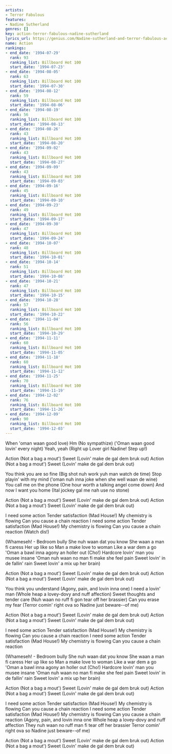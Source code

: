 ```yaml
---
artists:
- Terror Fabulous
features:
- Nadine Sutherland
genres: []
key: action-terror-fabulous-nadine-sutherland
lyrics_url: https://genius.com/Nadine-sutherland-and-terror-fabulous-action-lyrics
name: Action
rankings:
- end_date: '1994-07-29'
  rank: 93
  ranking_list: Billboard Hot 100
  start_date: '1994-07-23'
- end_date: '1994-08-05'
  rank: 63
  ranking_list: Billboard Hot 100
  start_date: '1994-07-30'
- end_date: '1994-08-12'
  rank: 59
  ranking_list: Billboard Hot 100
  start_date: '1994-08-06'
- end_date: '1994-08-19'
  rank: 56
  ranking_list: Billboard Hot 100
  start_date: '1994-08-13'
- end_date: '1994-08-26'
  rank: 43
  ranking_list: Billboard Hot 100
  start_date: '1994-08-20'
- end_date: '1994-09-02'
  rank: 43
  ranking_list: Billboard Hot 100
  start_date: '1994-08-27'
- end_date: '1994-09-09'
  rank: 43
  ranking_list: Billboard Hot 100
  start_date: '1994-09-03'
- end_date: '1994-09-16'
  rank: 45
  ranking_list: Billboard Hot 100
  start_date: '1994-09-10'
- end_date: '1994-09-23'
  rank: 49
  ranking_list: Billboard Hot 100
  start_date: '1994-09-17'
- end_date: '1994-09-30'
  rank: 47
  ranking_list: Billboard Hot 100
  start_date: '1994-09-24'
- end_date: '1994-10-07'
  rank: 48
  ranking_list: Billboard Hot 100
  start_date: '1994-10-01'
- end_date: '1994-10-14'
  rank: 51
  ranking_list: Billboard Hot 100
  start_date: '1994-10-08'
- end_date: '1994-10-21'
  rank: 47
  ranking_list: Billboard Hot 100
  start_date: '1994-10-15'
- end_date: '1994-10-28'
  rank: 57
  ranking_list: Billboard Hot 100
  start_date: '1994-10-22'
- end_date: '1994-11-04'
  rank: 56
  ranking_list: Billboard Hot 100
  start_date: '1994-10-29'
- end_date: '1994-11-11'
  rank: 60
  ranking_list: Billboard Hot 100
  start_date: '1994-11-05'
- end_date: '1994-11-18'
  rank: 60
  ranking_list: Billboard Hot 100
  start_date: '1994-11-12'
- end_date: '1994-11-25'
  rank: 70
  ranking_list: Billboard Hot 100
  start_date: '1994-11-19'
- end_date: '1994-12-02'
  rank: 76
  ranking_list: Billboard Hot 100
  start_date: '1994-11-26'
- end_date: '1994-12-09'
  rank: 90
  ranking_list: Billboard Hot 100
  start_date: '1994-12-03'
---
```

When 'oman waan good love) Hm
(No sympathize)
('Oman waan good lovin' every night) Yeah, yeah
(Right up
Lover girl
Nadine! Step up!)

Action (Not a bag a mout')
Sweet (Lovin' make de gal dem bruk out)
Action (Not a bag a mout')
Sweet (Lovin' make de gal dem bruk out)

You think you are so fine
(Big shot nuh work yuh man watch de time)
Stop playin' with my mind
('oman nuh inna joke when she well waan de wine)
You call me on the phone
(One hour worth a talking angel come down)
And now I want you home
(Ital jockey gal me nah use no stone)

Action (Not a bag a mout')
Sweet (Lovin' make de gal dem bruk out)
Action (Not a bag a mout')
Sweet (Lovin' make de gal dem bruk out)

I need some action
Tender satisfaction (Mad House!)
My chemistry is flowing
Can you cause a chain reaction
I need some action
Tender satisfaction (Mad House!)
My chemistry is flowing
Can you cause a chain reaction (Watch dis!)

(Whameseh! - Bedroom bully
She nuh waan dat you know
She waan a man fi caress
Her up like so
Man a make love to woman
Like a war dem a go
'Oman a bawl inna agony an holler out (Cho!)
Hardcore lovin' man you musee insane
'Oman nuh waan no man fi make she feel pain
Sweet lovin' in de fallin' rain
Sweet lovin' a mix up her brain)

Action (Not a bag a mout')
Sweet (Lovin' make de gal dem bruk out)
Action (Not a bag a mout')
Sweet (Lovin' make de gal dem bruk out)

You think you understand
(Agony, pain, and lovin inna one)
I need a lovin' man
(Whole heap a lovey-dovy and nuff affection)
Sweet thoughts and tender care
(Nuh waan no ruff fi gon tear off her brassier)
Can you erase my fear
(Terror comin' right ova so Nadine just beware--of me)

Action (Not a bag a mout')
Sweet (Lovin' make de gal dem bruk out)
Action (Not a bag a mout')
Sweet (Lovin' make de gal dem bruk out)

I need some action
Tender satisfaction (Mad House!)
My chemistry is flowing
Can you cause a chain reaction
I need some action
Tender satisfaction (Mad House!)
My chemistry is flowing
Can you cause a chain reaction

(Whameseh! - Bedroom bully
She nuh waan dat you know
She waan a man fi caress
Her up like so
Man a make love to woman
Like a war dem a go
'Oman a bawl inna agony an holler out (Cho!)
Hardcore lovin' man you musee insane
'Oman nuh waan no man fi make she feel pain
Sweet lovin' in de fallin' rain
Sweet lovin' a mix up her brain)

Action (Not a bag a mout')
Sweet (Lovin' make de gal dem bruk out)
Action (Not a bag a mout')
Sweet (Lovin' make de gal dem bruk out)

I need some action
Tender satisfaction (Mad House!)
My chemistry is flowing
Can you cause a chain reaction
I need some action
Tender satisfaction (Mad House!)
My chemistry is flowing
Can you cause a chain reaction
(Agony, pain, and lovin inna one
Whole heap a lovey-dovy and nuff affection
They nuh waan no ruff man fi tear off her brassier
Terror comin' right ova so Nadine just beware--of me)

Action (Not a bag a mout')
Sweet (Lovin' make de gal dem bruk out)
Action (Not a bag a mout')
Sweet (Lovin' make de gal dem bruk out)
